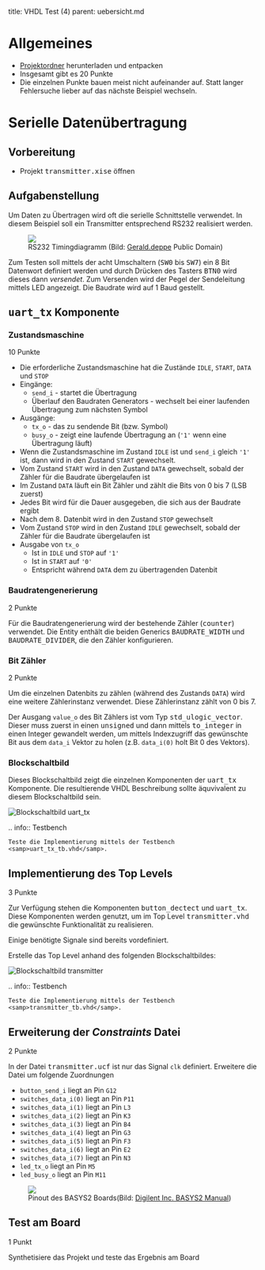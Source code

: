 title: VHDL Test (4)
parent: uebersicht.md

# Allgemeines
* [Projektordner](vhdl_test_4.zip) herunterladen und entpacken
* Insgesamt gibt es <span class="tag is-rounded is-info">20 Punkte</span>
* Die einzelnen Punkte bauen meist nicht aufeinander auf. Statt langer Fehlersuche lieber auf das nächste Beispiel wechseln.

# Serielle Datenübertragung
## Vorbereitung
* Projekt <samp>transmitter.xise</samp> öffnen

## Aufgabenstellung
Um Daten zu Übertragen wird oft die serielle Schnittstelle verwendet. In diesem Beispiel soll ein Transmitter entsprechend
RS232 realisiert werden.

<figure><img src="../../bussysteme/rs232_timing.png"><figcaption>RS232 Timingdiagramm (Bild: <a href="https://commons.wikimedia.org/wiki/File:RS-232_timing.png">Gerald.deppe</a> Public Domain)</figcaption></figure>

Zum Testen soll mittels der acht Umschaltern (<samp>SW0</samp> bis <samp>SW7</samp>) ein 8 Bit Datenwort definiert werden und
durch Drücken des Tasters <samp>BTN0</samp> wird dieses dann *versendet*. Zum Versenden wird der Pegel der Sendeleitung
mittels LED angezeigt. Die Baudrate wird auf 1 Baud gestellt.

## <samp>uart_tx</samp> Komponente

### Zustandsmaschine
<span class="tag is-rounded is-info">10 Punkte</span>

* Die erforderliche Zustandsmaschine hat die Zustände `IDLE`, `START`, `DATA` und `STOP`
* Eingänge:
    * `send_i` - startet die Übertragung
    * Überlauf den Baudraten Generators - wechselt bei einer laufenden Übertragung zum nächsten Symbol
* Ausgänge:
    * `tx_o` - das zu sendende Bit (bzw. Symbol)
    * `busy_o` - zeigt eine laufende Übertragung an (`'1'` wenn eine Übertragung läuft)
* Wenn die Zustandsmaschine im Zustand `IDLE` ist und `send_i` gleich `'1'` ist, dann wird in den Zustand `START` gewechselt.
* Vom Zustand `START` wird in den Zustand `DATA` gewechselt, sobald der Zähler für die Baudrate übergelaufen ist
* Im Zustand `DATA` läuft ein Bit Zähler und zählt die Bits von 0 bis 7 (LSB zuerst)
* Jedes Bit wird für die Dauer ausgegeben, die sich aus der Baudrate ergibt
* Nach dem 8. Datenbit wird in den Zustand `STOP` gewechselt
* Vom Zustand `STOP` wird in den Zustand `IDLE` gewechselt, sobald der Zähler für die Baudrate übergelaufen ist
* Ausgabe von `tx_o`
    * Ist in `IDLE` und `STOP` auf `'1'`
    * Ist in `START` auf `'0'`
    * Entspricht während `DATA` dem zu übertragenden Datenbit

### Baudratengenerierung
<span class="tag is-rounded is-info">2 Punkte</span>

Für die Baudratengenerierung wird der bestehende Zähler (<samp>counter</samp>) verwendet. Die Entity enthält die beiden
Generics <samp>BAUDRATE_WIDTH</samp> und <samp>BAUDRATE_DIVIDER</samp>, die den Zähler konfigurieren.

### Bit Zähler
<span class="tag is-rounded is-info">2 Punkte</span>

Um die einzelnen Datenbits zu zählen (während des Zustands `DATA`) wird eine weitere Zählerinstanz verwendet. Diese
Zählerinstanz zählt von 0 bis 7.

Der Ausgang `value_o` des Bit Zählers ist vom Typ <samp>std_ulogic_vector</samp>. Dieser muss zuerst in einen <samp>unsigned</samp>
und dann mittels <samp>to_integer</samp> in einen Integer gewandelt werden, um mittels Indexzugriff das gewünschte Bit aus
dem `data_i` Vektor zu holen (z.B. `data_i(0)` holt Bit 0 des Vektors).

### Blockschaltbild
Dieses Blockschaltbild zeigt die einzelnen Komponenten der <samp>uart_tx</samp> Komponente. Die resultierende VHDL
Beschreibung sollte äquvivalent zu diesem Blockschaltbild sein.

![Blockschaltbild uart_tx](test4_uart_tx.jpg)

.. info:: Testbench

    Teste die Implementierung mittels der Testbench <samp>uart_tx_tb.vhd</samp>.

## Implementierung des Top Levels
<span class="tag is-rounded is-info">3 Punkte</span>

Zur Verfügung stehen die Komponenten <samp>button_dectect</samp> und <samp>uart_tx</samp>. Diese
Komponenten werden genutzt, um im Top Level <samp>transmitter.vhd</samp> die gewünschte Funktionalität zu realisieren.

Einige benötigte Signale sind bereits vordefiniert.

Erstelle das Top Level anhand des folgenden Blockschaltbildes:

![Blockschaltbild transmitter](test4_transmitter.jpg)

.. info:: Testbench

    Teste die Implementierung mittels der Testbench <samp>transmitter_tb.vhd</samp>.

## Erweiterung der *Constraints* Datei
<span class="tag is-rounded is-info">2 Punkte</span>

In der Datei <samp>transmitter.ucf</samp> ist nur das Signal `clk` definiert. Erweitere die Datei um folgende Zuordnungen

* `button_send_i` liegt an Pin `G12`
* `switches_data_i(0)` liegt an Pin `P11`
* `switches_data_i(1)` liegt an Pin `L3`
* `switches_data_i(2)` liegt an Pin `K3`
* `switches_data_i(3)` liegt an Pin `B4`
* `switches_data_i(4)` liegt an Pin `G3`
* `switches_data_i(5)` liegt an Pin `F3`
* `switches_data_i(6)` liegt an Pin `E2`
* `switches_data_i(7)` liegt an Pin `N3`
* `led_tx_o` liegt an Pin `M5`
* `led_busy_o` liegt an Pin `M11`

<figure><img src="../basys2_pinout.svg"><figcaption>Pinout des BASYS2 Boards(Bild: <a href="http://www.digilentinc.com/Products/Detail.cfm?NavPath=2,400,790&Prod=BASYS2">Digilent Inc. BASYS2 Manual</a>)</figcaption></figure>

## Test am Board
<span class="tag is-rounded is-info">1 Punkt</span>

Synthetisiere das Projekt und teste das Ergebnis am Board
